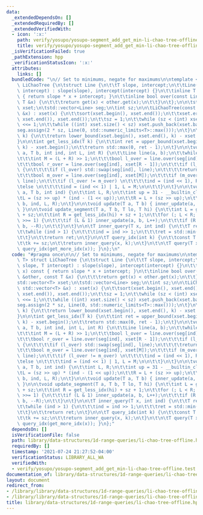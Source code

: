```yaml
---
data:
  _extendedDependsOn: []
  _extendedRequiredBy: []
  _extendedVerifiedWith:
  - icon: ':x:'
    path: verify/yosupo/yosupo-segment_add_get_min-li-chao-tree-offline.test.cpp
    title: verify/yosupo/yosupo-segment_add_get_min-li-chao-tree-offline.test.cpp
  _isVerificationFailed: true
  _pathExtension: hpp
  _verificationStatusIcon: ':x:'
  attributes:
    links: []
  bundledCode: "\n// Set to minimums, negate for maximums\n\ntemplate <class T> struct\
    \ LiChaoTree {\n\tstruct Line {\n\t\tT slope, intercept;\n\t\tLine(T slope, T\
    \ intercept) : slope(slope), intercept(intercept) {}\n\t\tinline T get(T x) const\
    \ { return slope * x + intercept; }\n\t\tinline bool over(const Line &other, const\
    \ T &x) {\n\t\t\treturn get(x) < other.get(x);\n\t\t}\n\t};\n\n\tstd::vector<T>\
    \ xset;\n\tstd::vector<Line> seg;\n\tint sz;\n\n\tLiChaoTree(const std::vector<T>\
    \ &x) : xset(x) {\n\t\tsort(xset.begin(), xset.end());\n\t\txset.erase(unique(xset.begin(),\
    \ xset.end()), xset.end());\n\t\tsz = 1;\n\t\twhile (sz < (int) xset.size()) sz\
    \ <<= 1;\n\t\twhile ((int) xset.size() < sz) xset.push_back(xset.back());\n\t\t\
    seg.assign(2 * sz, Line(0, std::numeric_limits<T>::max()));\n\t}\n\n\tint get_more_idx(T\
    \ k) {\n\t\treturn lower_bound(xset.begin(), xset.end(), k) - xset.begin();\n\t\
    }\n\n\tint get_less_idx(T k) {\n\t\tint ret = upper_bound(xset.begin(), xset.end(),\
    \ k) - xset.begin();\n\t\treturn std::max(0, ret - 1);\n\t}\n\n\tvoid inner_update(T\
    \ a, T b, int ind, int L, int R) {\n\t\tLine line(a, b);\n\t\twhile (true) {\n\
    \t\t\tint M = (L + R) >> 1;\n\t\t\tbool l_over = line.over(seg[ind], xset[L]);\n\
    \t\t\tbool r_over = line.over(seg[ind], xset[R - 1]);\n\t\t\tif (l_over == r_over)\
    \ {\n\t\t\t\tif (l_over) std::swap(seg[ind], line);\n\t\t\t\treturn;\n\t\t\t}\n\
    \t\t\tbool m_over = line.over(seg[ind], xset[M]);\n\t\t\tif (m_over) std::swap(seg[ind],\
    \ line);\n\t\t\tif (l_over != m_over) \n\t\t\t\tind = (ind << 1), R = M;\n\t\t\
    \telse \n\t\t\t\tind = (ind << 1) | 1, L = M;\n\n\t\t}\n\t}\n\n\tvoid inner_update(T\
    \ a, T b, int ind) {\n\t\tint L, R;\n\t\tint up = 31 - __builtin_clz(ind);\n\t\
    \tL = (sz >> up) * (ind - (1 << up));\n\t\tR = L + (sz >> up);\n\t\tinner_update(a,\
    \ b, ind, L, R);\n\t}\n\n\tvoid update(T a, T b) { inner_update(a, b, 1, 0, sz);\
    \ }\n\n\tvoid update_segment(T a, T b, T lo, T hi) {\n\t\tint L = get_more_idx(lo)\
    \ + sz;\n\t\tint R = get_less_idx(hi) + sz + 1;\n\t\tfor (; L < R; L >>= 1, R\
    \ >>= 1) {\n\t\t\tif (L & 1) inner_update(a, b, L++);\n\t\t\tif (R & 1) inner_update(a,\
    \ b, --R);\n\t\t}\n\t}\n\n\tT inner_query(T x, int ind) {\n\t\tT ret = seg[ind].get(x);\n\
    \t\twhile (ind > 1) {\n\t\t\tind = ind >> 1;\n\t\t\tret = std::min(ret, seg[ind].get(x));\n\
    \t\t}\n\t\treturn ret;\n\t}\n\n\tT query_idx(int k) {\n\t\tconst T x = xset[k];\n\
    \t\tk += sz;\n\t\treturn inner_query(x, k);\n\t}\n\t\n\tT query(T x) { return\
    \ query_idx(get_more_idx(x)); }\n};\n"
  code: "#pragma once\n\n// Set to minimums, negate for maximums\n\ntemplate <class\
    \ T> struct LiChaoTree {\n\tstruct Line {\n\t\tT slope, intercept;\n\t\tLine(T\
    \ slope, T intercept) : slope(slope), intercept(intercept) {}\n\t\tinline T get(T\
    \ x) const { return slope * x + intercept; }\n\t\tinline bool over(const Line\
    \ &other, const T &x) {\n\t\t\treturn get(x) < other.get(x);\n\t\t}\n\t};\n\n\t\
    std::vector<T> xset;\n\tstd::vector<Line> seg;\n\tint sz;\n\n\tLiChaoTree(const\
    \ std::vector<T> &x) : xset(x) {\n\t\tsort(xset.begin(), xset.end());\n\t\txset.erase(unique(xset.begin(),\
    \ xset.end()), xset.end());\n\t\tsz = 1;\n\t\twhile (sz < (int) xset.size()) sz\
    \ <<= 1;\n\t\twhile ((int) xset.size() < sz) xset.push_back(xset.back());\n\t\t\
    seg.assign(2 * sz, Line(0, std::numeric_limits<T>::max()));\n\t}\n\n\tint get_more_idx(T\
    \ k) {\n\t\treturn lower_bound(xset.begin(), xset.end(), k) - xset.begin();\n\t\
    }\n\n\tint get_less_idx(T k) {\n\t\tint ret = upper_bound(xset.begin(), xset.end(),\
    \ k) - xset.begin();\n\t\treturn std::max(0, ret - 1);\n\t}\n\n\tvoid inner_update(T\
    \ a, T b, int ind, int L, int R) {\n\t\tLine line(a, b);\n\t\twhile (true) {\n\
    \t\t\tint M = (L + R) >> 1;\n\t\t\tbool l_over = line.over(seg[ind], xset[L]);\n\
    \t\t\tbool r_over = line.over(seg[ind], xset[R - 1]);\n\t\t\tif (l_over == r_over)\
    \ {\n\t\t\t\tif (l_over) std::swap(seg[ind], line);\n\t\t\t\treturn;\n\t\t\t}\n\
    \t\t\tbool m_over = line.over(seg[ind], xset[M]);\n\t\t\tif (m_over) std::swap(seg[ind],\
    \ line);\n\t\t\tif (l_over != m_over) \n\t\t\t\tind = (ind << 1), R = M;\n\t\t\
    \telse \n\t\t\t\tind = (ind << 1) | 1, L = M;\n\n\t\t}\n\t}\n\n\tvoid inner_update(T\
    \ a, T b, int ind) {\n\t\tint L, R;\n\t\tint up = 31 - __builtin_clz(ind);\n\t\
    \tL = (sz >> up) * (ind - (1 << up));\n\t\tR = L + (sz >> up);\n\t\tinner_update(a,\
    \ b, ind, L, R);\n\t}\n\n\tvoid update(T a, T b) { inner_update(a, b, 1, 0, sz);\
    \ }\n\n\tvoid update_segment(T a, T b, T lo, T hi) {\n\t\tint L = get_more_idx(lo)\
    \ + sz;\n\t\tint R = get_less_idx(hi) + sz + 1;\n\t\tfor (; L < R; L >>= 1, R\
    \ >>= 1) {\n\t\t\tif (L & 1) inner_update(a, b, L++);\n\t\t\tif (R & 1) inner_update(a,\
    \ b, --R);\n\t\t}\n\t}\n\n\tT inner_query(T x, int ind) {\n\t\tT ret = seg[ind].get(x);\n\
    \t\twhile (ind > 1) {\n\t\t\tind = ind >> 1;\n\t\t\tret = std::min(ret, seg[ind].get(x));\n\
    \t\t}\n\t\treturn ret;\n\t}\n\n\tT query_idx(int k) {\n\t\tconst T x = xset[k];\n\
    \t\tk += sz;\n\t\treturn inner_query(x, k);\n\t}\n\t\n\tT query(T x) { return\
    \ query_idx(get_more_idx(x)); }\n};"
  dependsOn: []
  isVerificationFile: false
  path: library/data-structures/1d-range-queries/li-chao-tree-offline.hpp
  requiredBy: []
  timestamp: '2021-07-24 21:27:52-04:00'
  verificationStatus: LIBRARY_ALL_WA
  verifiedWith:
  - verify/yosupo/yosupo-segment_add_get_min-li-chao-tree-offline.test.cpp
documentation_of: library/data-structures/1d-range-queries/li-chao-tree-offline.hpp
layout: document
redirect_from:
- /library/library/data-structures/1d-range-queries/li-chao-tree-offline.hpp
- /library/library/data-structures/1d-range-queries/li-chao-tree-offline.hpp.html
title: library/data-structures/1d-range-queries/li-chao-tree-offline.hpp
---
```

